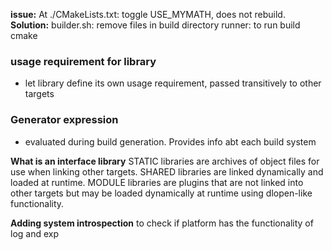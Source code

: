 **issue:**
At ./CMakeLists.txt: toggle USE_MYMATH, does not rebuild.
**Solution:**
builder.sh: remove files in build directory
runner: to run build cmake

### usage requirement for library
- let library define its own usage requirement, passed transitively to other targets

### Generator expression
- evaluated during build generation. Provides info abt each build system

**What is an interface library**
STATIC libraries are archives of object files for use when linking other targets. 
SHARED libraries are linked dynamically and loaded at runtime.
MODULE libraries are plugins that are not linked into other targets but may be loaded dynamically at runtime using dlopen-like functionality.

**Adding system introspection**
to check if platform has the functionality of log and exp
